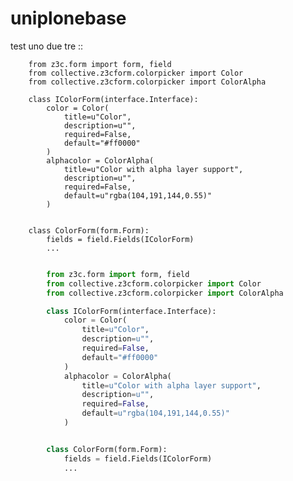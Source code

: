 # uniplonebase

test uno due tre
::

        from z3c.form import form, field
        from collective.z3cform.colorpicker import Color
        from collective.z3cform.colorpicker import ColorAlpha

        class IColorForm(interface.Interface):
            color = Color(
                title=u"Color",
                description=u"",
                required=False,
                default="#ff0000"
            )
            alphacolor = ColorAlpha(
                title=u"Color with alpha layer support",
                description=u"",
                required=False,
                default=u"rgba(104,191,144,0.55)"
            )


        class ColorForm(form.Form):
            fields = field.Fields(IColorForm)
            ...



```python

        from z3c.form import form, field
        from collective.z3cform.colorpicker import Color
        from collective.z3cform.colorpicker import ColorAlpha

        class IColorForm(interface.Interface):
            color = Color(
                title=u"Color",
                description=u"",
                required=False,
                default="#ff0000"
            )
            alphacolor = ColorAlpha(
                title=u"Color with alpha layer support",
                description=u"",
                required=False,
                default=u"rgba(104,191,144,0.55)"
            )


        class ColorForm(form.Form):
            fields = field.Fields(IColorForm)
            ...

```
